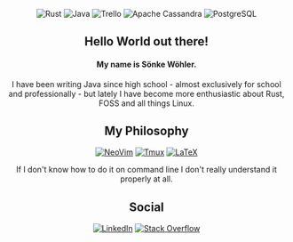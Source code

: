 <div align="center">

![Rust](https://img.shields.io/badge/Rust-black?style=for-the-badge&logo=rust&logoColor=#E57324)
![Java](https://img.shields.io/badge/Java-ED8B00?style=for-the-badge&logo=java&logoColor=white)
![Trello](	https://img.shields.io/badge/Trello-0052CC?style=for-the-badge&logo=trello&logoColor=white)
![Apache Cassandra](https://img.shields.io/badge/Cassandra-1287B1?style=for-the-badge&logo=apache%20cassandra&logoColor=white)
![PostgreSQL](https://img.shields.io/badge/PostgreSQL-316192?style=for-the-badge&logo=postgresql&logoColor=white)

## Hello World out there!
<!-- [Arch Linux](https://img.shields.io/badge/Arch_Linux-1793D1?style=for-the-badge&logo=arch-linux&logoColor=white) -->

#### My name is Sönke Wöhler.  
I have been writing Java since high school - almost
exclusively for school and professionally - but lately I have become more
enthusiastic about Rust, FOSS and all things Linux.

## My Philosophy

[![NeoVim](https://img.shields.io/badge/NeoVim-%2357A143.svg?&style=for-the-badge&logo=neovim&logoColor=white)](https://github.com/SonkeWohler/.vim)
[![Tmux](https://img.shields.io/badge/tmux-1BB91F?style=for-the-badge&logo=tmux&logoColor=white)](https://github.com/SonkeWohler/.vim)
[![LaTeX](https://img.shields.io/badge/LaTeX-47A141?style=for-the-badge&logo=LaTeX&logoColor=white)](https://github.com/SonkeWohler/SonkeWohler/releases/tag/cv1.0.0)
  
If I don't know how to do it on command line I don't really understand it properly at all.

## Social

[![LinkedIn](https://img.shields.io/badge/LinkedIn-0077B5?style=for-the-badge&logo=linkedin&logoColor=white)](https://www.linkedin.com/in/sonke-wohler-54657a145/)
[![Stack Overflow](https://img.shields.io/badge/Stack_Overflow-FE7A16?style=for-the-badge&logo=stack-overflow&logoColor=white)](https://stackoverflow.com/users/11151695/sonke-wo)
